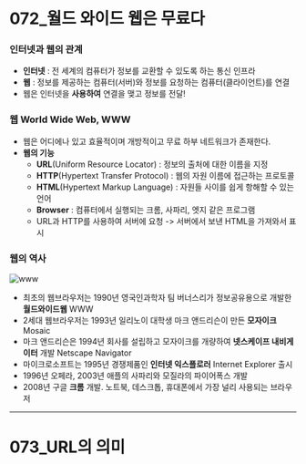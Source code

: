 # 072_월드 와이드 웹은 무료다 #
### 인터넷과 웹의 관계 ###
* **인터넷** : 전 세계의 컴퓨터가 정보를 교환할 수 있도록 하는 통신 인프라
* **웹** : 정보를 제공하는 컴퓨터(서버)와 정보를 요청하는 컴퓨터(클라이언트)를 연결
* 웹은 인터넷을 **사용하여** 연결을 맺고 정보를 전달!

### 웹 World Wide Web, WWW ###
* 웹은 어디에나 있고 효율적이며 개방적이고 무료 하부 네트워크가 존재한다.
* **웹의 기능**
  * **URL**(Uniform Resource Locator) : 정보의 출처에 대한 이름을 지정
  * **HTTP**(Hypertext Transfer Protocol) : 웹의 자원 이름에 접근하는 프로토콜
  * **HTML**(Hypertext Markup Language) : 자원들 사이를 쉽게 항해할 수 있는 언어
  * **Browser** : 컴퓨터에서 실행되는 크롬, 사파리, 엣지 같은 프로그램
  * URL과 HTTP를 사용하여 서버에 요청 -> 서버에서 보낸 HTML을 가져와서 표시   

### 웹의 역사 ###
![www](https://user-images.githubusercontent.com/109029407/186237343-6943d436-872e-4bf4-a3f8-482314eb21da.jpeg)

* 최초의 웹브라우저는 1990년 영국인과학자 팀 버너스리가 정보공유용으로 개발한 **월드와이드웹** WWW
* 2세대 웹브라우저는 1993년 일리노이 대학생 마크 앤드리슨이 만든 **모자이크** Mosaic
* 마크 앤드리슨은 1994년 회사를 설립하고 모자이크를 개량하여 **넷스케이프 내비게이터** 개발 Netscape Navigator
* 마이크로소프트는 1995년 경쟁제품인 **인터넷 익스플로러** Internet Explorer 출시
* 1996년 오페라, 2003년 애플의 사파리와 모질라의 파이어폭스 개발
* 2008년 구글 **크롬** 개발. 노트북, 데스크톱, 휴대폰에서 가장 널리 사용되는 브라우저

---
# 073_URL의 의미 #

